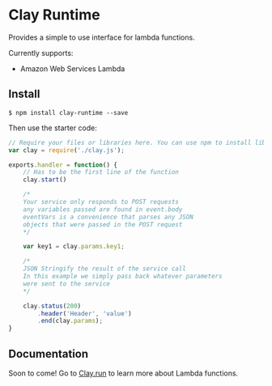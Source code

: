 # Clay Runtime

Provides a simple to use interface for lambda functions.

Currently supports:
- Amazon Web Services Lambda

## Install

```
$ npm install clay-runtime --save
```

Then use the starter code:

```js
// Require your files or libraries here. You can use npm to install libraries.
var clay = require('./clay.js');

exports.handler = function() {
    // Has to be the first line of the function
    clay.start()

    /*
    Your service only responds to POST requests
    any variables passed are found in event.body
    eventVars is a convenience that parses any JSON
    objects that were passed in the POST request
    */

    var key1 = clay.params.key1;

    /*
    JSON Stringify the result of the service call
    In this example we simply pass back whatever parameters
    were sent to the service
    */

    clay.status(200)
        .header('Header', 'value')
        .end(clay.params);
}
```

## Documentation

Soon to come! Go to [Clay.run](https://clay.run) to learn more about Lambda functions.